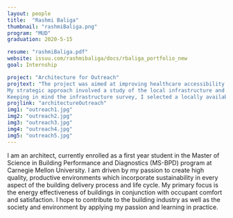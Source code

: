 ```yaml
---
layout: people
title:  "Rashmi Baliga"
thumbnail: "rashmiBaliga.png"
program: "MUD"
graduation: 2020-5-15

resume: "rashmiBaliga.pdf"
website: issuu.com/rashmibaliga/docs/rbaliga_portfolio_new
goal: Internship

project: "Architecture for Outreach"
projtext: "The project was aimed at improving healthcare accessibility in rural India by the means of an outreach system. The system utilized portable, deployable architectural modules which were housed in a mobile clinic, which was in turn serviced by a rural health center. 
My strategic approach involved a study of the local infrastructure and roadways, vernacular architecture, and power and waste management systems in a village with an existing health center. The ultimate aim of the project was to create a new rural health center with enhanced capabilities, retrofit the existing center to act as a community development tool, and use a combination of the two buildings to provide the infrastructure needed for healthcare outreach to function. 
Keeping in mind the infrastructure survey, I selected a locally available truck and suggested retrofits to convert it into a mobile clinic. Portable and foldable modules were then designed, which could be transported in mobile clinics to set up medical camps to provide routine care to village occupants who are often deprived of routine healthcare access due to their remote nature. Applicable configurations and setups were visualized based on literature reviews and interviews with medical professionals."
projlink: "architectureOutreach"
img1: "outreach1.jpg"
img2: "outreach2.jpg"
img3: "outreach3.jpg"
img4: "outreach4.jpg"
img5: "outreach5.jpg"
---
```


I am an architect, currently enrolled as a first year student in the Master of Science in Building Performance and Diagnostics (MS-BPD) program at Carnegie Mellon University. I am driven by my passion to create high quality, productive environments which incorporate sustainability in every aspect of the building delivery process and life cycle. My primary focus is the energy effectiveness of buildings in conjunction with occupant comfort and satisfaction. I hope to contribute to the building industry as well as the society and environment by applying my passion and learning in practice.
